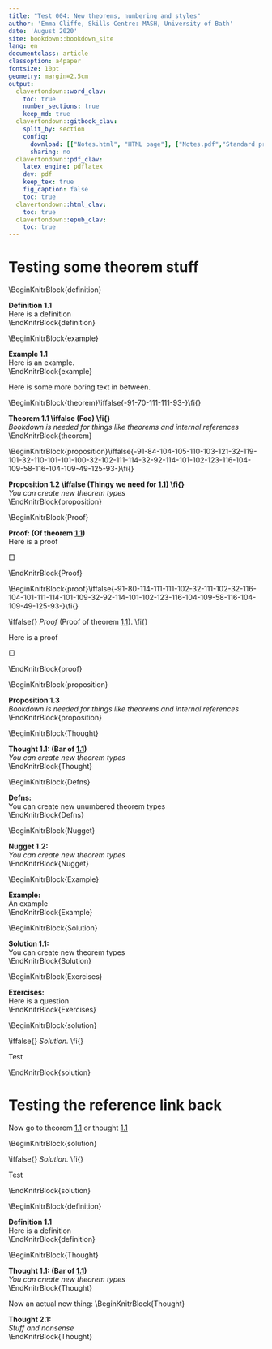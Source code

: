 ```yaml
---
title: "Test 004: New theorems, numbering and styles"
author: 'Emma Cliffe, Skills Centre: MASH, University of Bath'
date: 'August 2020'
site: bookdown::bookdown_site
lang: en
documentclass: article
classoption: a4paper
fontsize: 10pt
geometry: margin=2.5cm
output:
  clavertondown::word_clav:
    toc: true
    number_sections: true
    keep_md: true
  clavertondown::gitbook_clav:
    split_by: section
    config:
      download: [["Notes.html", "HTML page"], ["Notes.pdf","Standard print PDF"], ["NotesClear.pdf","Clear print PDF"], ["NotesLarge.pdf","Large print PDF"], ["Notes.docx","Accessible Word document"], ["Notes.epub","Accessible EPub book" ]]
      sharing: no
  clavertondown::pdf_clav:
    latex_engine: pdflatex
    dev: pdf
    keep_tex: true
    fig_caption: false
    toc: true
  clavertondown::html_clav:
    toc: true
  clavertondown::epub_clav:
    toc: true
---
```

# Testing some theorem stuff

\BeginKnitrBlock{definition}<div class="bookdown-definition" custom-style="DefinitionStyle" id="def:truth"><span class="def:truth" custom-style="NameStyle"><strong><span id="def:truth"></span>Definition 1.1  </strong></span><div>Here is a definition</div></div>\EndKnitrBlock{definition}

\BeginKnitrBlock{example}<div class="bookdown-example" custom-style="ExampleStyle" id="exm:unnamed-chunk-1"><span class="exm:unnamed-chunk-1" custom-style="NameStyle"><strong><span id="exm:unnamed-chunk-1"></span>Example 1.1  </strong></span><div>Here is an example.</div></div>\EndKnitrBlock{example}

Here is some more boring text in between.

\BeginKnitrBlock{theorem}\iffalse{-91-70-111-111-93-}\fi{}<div class="bookdown-theorem" custom-style="TheoremStyle" id="thm:thm1"><span class="thm:thm1" custom-style="NameStyle"><strong><span id="thm:thm1"></span>Theorem 1.1   \iffalse (Foo) \fi{} </strong></span><div style="font-style:italic">Bookdown is needed for things like theorems and internal references</div></div>\EndKnitrBlock{theorem}

\BeginKnitrBlock{proposition}\iffalse{-91-84-104-105-110-103-121-32-119-101-32-110-101-101-100-32-102-111-114-32-92-114-101-102-123-116-104-109-58-116-104-109-49-125-93-}\fi{}<div class="bookdown-proposition" custom-style="TheoremStyle" id="prp:prp1"><span class="prp:prp1" custom-style="NameStyle"><strong><span id="prp:prp1"></span>Proposition 1.2   \iffalse (Thingy we need for <a href="#thm:thm1">1.1</a>) \fi{} </strong></span><div style="font-style:italic">You can create new theorem types</div></div>\EndKnitrBlock{proposition}

\BeginKnitrBlock{Proof}<div class="Proof" custom-style="ProofStyle" ><span class="Proof" custom-style="NameStyle"><strong> Proof:  (Of theorem <a href="#thm:thm1">1.1</a>) </strong></span><div>Here is a proof</div><p>&squ;</p></div>\EndKnitrBlock{Proof}

\BeginKnitrBlock{proof}\iffalse{-91-80-114-111-111-102-32-111-102-32-116-104-101-111-114-101-109-32-92-114-101-102-123-116-104-109-58-116-104-109-49-125-93-}\fi{}<div class="bookdown-proof" custom-style="ProofStyle">\iffalse{} <span class="proof" custom-style="NameStyle"><em>Proof</em> (Proof of theorem <a href="#thm:thm1">1.1</a>). </span>  \fi{}<p>Here is a proof</p><p>&squ;</p></div>\EndKnitrBlock{proof}

\BeginKnitrBlock{proposition}<div class="bookdown-proposition" custom-style="TheoremStyle" id="prp:prp2"><span class="prp:prp2" custom-style="NameStyle"><strong><span id="prp:prp2"></span>Proposition 1.3  </strong></span><div style="font-style:italic">Bookdown is needed for things like theorems and internal references</div></div>\EndKnitrBlock{proposition}

\BeginKnitrBlock{Thought}<div class="Thought" custom-style="TheoremStyle" id="tho:tho1"><span class="Thought" custom-style="NameStyle"><strong> Thought 1.1:   (Bar of <a href="#thm:thm1">1.1</a>) </strong></span><div style="font-style:italic">You can create new theorem types</div></div>\EndKnitrBlock{Thought}

\BeginKnitrBlock{Defns}<div class="Defns" custom-style="DefinitionStyle" ><span class="Defns" custom-style="NameStyle"><strong> Defns: </strong></span><div>You can create new unumbered theorem types</div></div>\EndKnitrBlock{Defns}

\BeginKnitrBlock{Nugget}<div class="Nugget" custom-style="TheoremStyle" id="nug:nug1"><span class="Nugget" custom-style="NameStyle"><strong> Nugget 1.2:  </strong></span><div style="font-style:italic">You can create new theorem types</div></div>\EndKnitrBlock{Nugget}

\BeginKnitrBlock{Example}<div class="Example" custom-style="ExampleStyle" ><span class="Example" custom-style="NameStyle"><strong> Example: </strong></span><div>An example</div></div>\EndKnitrBlock{Example}

\BeginKnitrBlock{Solution}<div class="Solution" custom-style="ProofStyle" id="sol:sol1"><span class="Solution" custom-style="NameStyle"><strong> Solution 1.1:  </strong></span><div>You can create new theorem types</div></div>\EndKnitrBlock{Solution}

\BeginKnitrBlock{Exercises}<div class="Exercises" custom-style="ExampleStyle" ><span class="Exercises" custom-style="NameStyle"><strong> Exercises: </strong></span><div>Here is a question</div></div>\EndKnitrBlock{Exercises}

\BeginKnitrBlock{solution}<div class="bookdown-solution" custom-style="ProofStyle">\iffalse{} <span class="solution" custom-style="NameStyle"><em>Solution. </em></span>  \fi{}<p>Test</p></div>\EndKnitrBlock{solution}

# Testing the reference link back

Now go to theorem <a href="#thm:thm1">1.1</a> or thought <a href="#tho:tho1">1.1</a>

\BeginKnitrBlock{solution}<div class="bookdown-solution" custom-style="ProofStyle">\iffalse{} <span class="solution" custom-style="NameStyle"><em>Solution. </em></span>  \fi{}<p>Test</p></div>\EndKnitrBlock{solution}

\BeginKnitrBlock{definition}<div class="bookdown-definition" custom-style="DefinitionStyle" id="def:truth"><span class="def:truth" custom-style="NameStyle"><strong><span id="def:truth"></span>Definition 1.1  </strong></span><div>Here is a definition</div></div>\EndKnitrBlock{definition}

\BeginKnitrBlock{Thought}<div class="Thought" custom-style="TheoremStyle" id="tho:tho1"><span class="Thought" custom-style="NameStyle"><strong> Thought 1.1:   (Bar of <a href="#thm:thm1">1.1</a>) </strong></span><div style="font-style:italic">You can create new theorem types</div></div>\EndKnitrBlock{Thought}

Now an actual new thing:
\BeginKnitrBlock{Thought}<div class="Thought" custom-style="TheoremStyle" id="tho:tho2"><span class="Thought" custom-style="NameStyle"><strong> Thought 2.1:  </strong></span><div style="font-style:italic">Stuff and nonsense</div></div>\EndKnitrBlock{Thought}

<!--chapter:end:index.Rmd-->

